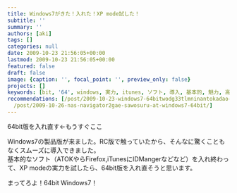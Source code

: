 ```yaml
---
title: Windows7がきた！入れた！XP mode試した！
subtitle: ''
summary: ''
authors: [aki]
tags: []
categories: null
date: 2009-10-23 21:56:05+00:00
lastmod: 2009-10-23 21:56:05+00:00
featured: false
draft: false
image: {caption: '', focal_point: '', preview_only: false}
projects: []
keywords: [bit, '64', windows, 実力, itunes, ソフト, 導入, 基本的, 魅力, 高速]
recommendations: [/post/2009-10-23-windows7-64bitwodg33tlmninantokadao-ru-sita/, /post/2018-12-01_Windows-64bit-MeCab--KyTea-------2018-b283b6c7b33c/,
  /post/2009-10-26-nas-navigator2gae-sawosuru-at-windows7-64bit/]
---
```

64bit版を入れ直す←もうすぐここ

Windows7の製品版が来ました。RC版で触っていたから、そんなに驚くこともなくスムーズに導入できました。  
基本的なソフト（ATOKやらFirefox,iTunesにIDMangerなどなど）を入れ終わって、XP modeの実力を試したら、64bit版を入れ直そうと思います。

まってろよ！64bit Windows7！


